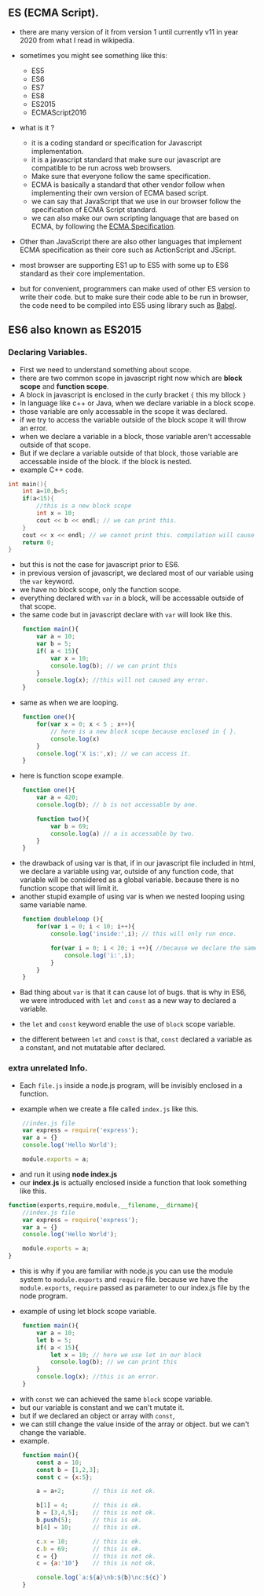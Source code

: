 ## ES (ECMA Script).
- there are many version of it from version 1 until currently v11 in year 2020 from what I read in wikipedia.
- sometimes you might see something like this:
    - ES5
    - ES6
    - ES7
    - ES8
    - ES2015
    - ECMAScript2016
- what is it ?
    - it is a coding standard or specification for Javascript implementation.
    - it is a javascript standard that make sure our javascript are compatible to be run across web browsers.
    - Make sure that everyone follow the same specification.
    - ECMA is basically a standard that other vendor follow when implementing their own version of ECMA based script.
    - we can say that JavaScript that we use in our browser follow the specification of ECMA Script standard.
    - we can also make our own scripting language that are based on ECMA, by following the [ECMA Specification](https://www.ecma-international.org/publications-and-standards/standards/ecma-262/).

- Other than JavaScript there are also other languages that implement ECMA specification as their core such as ActionScript and JScript.

- most browser are supporting ES1 up to ES5 with some up to ES6 standard as their core implementation.
- but for convenient, programmers can make used of other ES version to write their code. but to make sure their code able to be run in browser, the code need to be compiled into ES5 using library such as [Babel](https://babeljs.io/).

## ES6 also known as ES2015
### Declaring Variables.
- First we need to understand something about scope.
- there are two common scope in javascript right now which are **block scope** and **function scope**.
- A block in javascript is enclosed in the curly bracket `{` this my bllock `}`
- In language like c++ or Java, when we declare variable in a block scope.
- those variable are only accessable in the scope it was declared.
- if we try to access the variable outside of the block scope it will throw an error.
- when we declare a variable in a block, those variable aren't accessable outside of that scope. 
- But if we declare a variable outside of that block, those variable are accessable inside of the block. if the block is nested.
- example C++ code.
```cpp
int main(){
    int a=10,b=5;
    if(a<15){
        //this is a new block scope
        int x = 10;
        cout << b << endl; // we can print this.
    }
    cout << x << endl; // we cannot print this. compilation will cause error.
    return 0;
}
```
- but this is not the case for javascript prior to ES6.
- in previous version of javascript, we declared most of our variable using the `var` keyword.
- we have no block scope, only the function scope. 
- everything declared with `var` in a block, will be accessable outside of that scope.
- the same code but in javascript declare with `var` will look like this.

```js
    function main(){
        var a = 10;
        var b = 5;
        if( a < 15){
            var x = 10;
            console.log(b); // we can print this
        }
        console.log(x); //this will not caused any error.
    }
```
- same as when we are looping.
```js
    function one(){
        for(var x = 0; x < 5 ; x++){
            // here is a new block scope because enclosed in { }.
            console.log(x)
        }
        console.log('X is:',x); // we can access it.
    }
```
-  here is function scope example.
```js
    function one(){
        var a = 420;
        console.log(b); // b is not accessable by one.

        function two(){
            var b = 69; 
            console.log(a) // a is accessable by two.
        }
    }
```
- the drawback of using var is that, if in our javascript file included in html, we declare a variable using var, outside of any function code, that variable will be considered as a global variable. because there is no function scope that will limit it.
- another stupid example of using var is when we nested looping using same variable name.
```js
    function doubleloop (){
        for(var i = 0; i < 10; i++){
            console.log('inside:',i); // this will only run once.

            for(var i = 0; i < 20; i ++){ //because we declare the same variable here.
                console.log('i:',i);
            }
        }
    }
```
- Bad thing about `var` is that it can cause lot of bugs. that is why in ES6, we were introduced with `let` and `const` as a new way to declared a variable.

- the `let` and `const` keyword enable the use of `block` scope variable.
- the different between `let` and `const` is that, `const` declared a variable as a constant, and not mutatable after declared.



### extra unrelated Info.
- Each `file.js` inside a node.js program, will be invisibly enclosed in a function.

- example when we create a file called `index.js` like this.
```js
    //index.js file
    var express = require('express');
    var a = {}
    console.log('Hello World');

    module.exports = a;
```
- and run it using **node index.js**
- our **index.js** is actually enclosed inside a function that look something like this.
```js
function(exports,require,module,__filename,__dirname){
    //index.js file
    var express = require('express');
    var a = {}
    console.log('Hello World');

    module.exports = a;
}
```
- this is why if you are familiar with node.js you can use the module system to `module.exports` and `require` file. because we have the `module.exports`, `require` passed as parameter to our index.js file by the node program.

- example of using let block scope variable.
```js
    function main(){
        var a = 10;
        let b = 5;
        if( a < 15){
            let x = 10; // here we use let in our block
            console.log(b); // we can print this
        }
        console.log(x); //this is an error.
    }
```

- with `const` we can achieved the same `block` scope variable.
- but our variable is constant and we can't mutate it.
- but if we declared an object or array with `const`,
- we can still change the value inside of the array or object. but we can't change the variable.
- example.
```js
    function main(){
        const a = 10;
        const b = [1,2,3];
        const c = {x:5};

        a = a+2;        // this is not ok.

        b[1] = 4;       // this is ok.
        b = [3,4,5];    // this is not ok.
        b.push(5);      // this is ok.
        b[4] = 10;      // this is ok.

        c.x = 10;       // this is ok.
        c.b = 69;       // this is ok.
        c = {}          // this is not ok.
        c = {a:'10'}    // this is not ok.

        console.log(`a:${a}\nb:${b}\nc:${c}`)
    }
```
